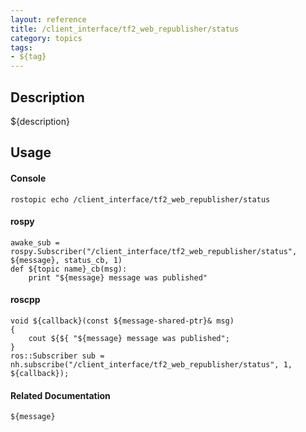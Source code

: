 ```yaml
---
layout: reference
title: /client_interface/tf2_web_republisher/status
category: topics
tags: 
- ${tag}
---
```


## Description
${description}

## Usage
#### Console
```
rostopic echo /client_interface/tf2_web_republisher/status
```

#### rospy
```
awake_sub = rospy.Subscriber("/client_interface/tf2_web_republisher/status", ${message}, status_cb, 1)
def ${topic name}_cb(msg):
    print "${message} message was published"
```

#### roscpp
```
void ${callback}(const ${message-shared-ptr}& msg)
{
    cout ${${ "${message} message was published";
}
ros::Subscriber sub = nh.subscribe("/client_interface/tf2_web_republisher/status", 1, ${callback});
```

#### Related Documentation
``${message}``